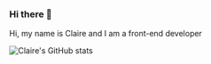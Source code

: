 ### Hi there 👋

Hi, my name is Claire and I am a front-end developer

![Claire's GitHub stats](https://github-readme-stats.vercel.app/api?username=ctrlclaire&theme=dracula&show_icons=true)


<!--
**ctrlclaire/CtrlClaire** is a ✨ _special_ ✨ repository because its `README.md` (this file) appears on your GitHub profile.

Here are some ideas to get you started:

- 🔭 I’m currently working on ...
- 🌱 I’m currently learning ...
- 👯 I’m looking to collaborate on ...
- 🤔 I’m looking for help with ...
- 💬 Ask me about ...
- 📫 How to reach me: ...
- 😄 Pronouns: ...
- ⚡ Fun fact: ...
-->

